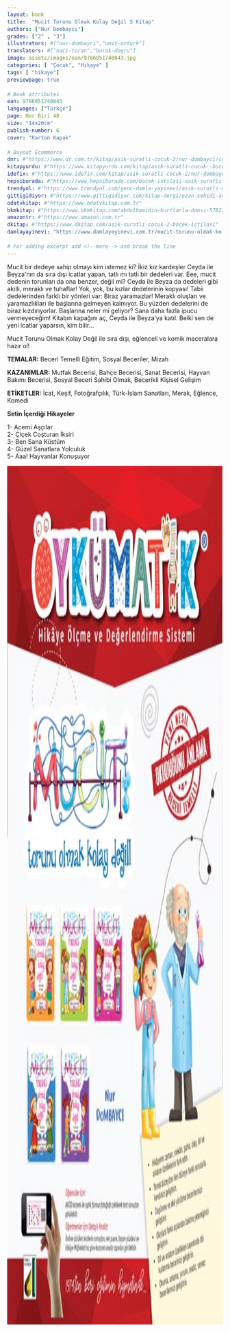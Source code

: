 ```yaml
---
layout: book
title:  "Mucit Torunu Olmak Kolay Değil 5 Kitap"
authors: ["Nur Dombaycı"]
grades: ["2" , "3"]
illustrators: #["nur-dombayci","umit-ozturk"]
translators: #["naci-turan","burak-dogru"]
image: assets/images/ean/9786051740843.jpg
categories: [ "Çocuk", "Hikaye" ]
tags: [ "hikaye"]
previewpage: true

# Book attributes
ean: 9786051740843
languages: ["Türkçe"]
page: Her Biri 48
size: "14x20cm"
publish-number: 6
cover: "Karton Kapak"

# Buyout Ecommerce
dnr: #"https://www.dr.com.tr/kitap/asik-suratli-cocuk-2/nur-dombayci/cocuk-ve-genclik/genclik-10-yas/roman-oyku/urunno=0001812298001"
kitapyurdu: #"https://www.kitapyurdu.com/kitap/asik-suratli-cocuk--bocek-istilasi/502836.html&filter_name=As%C4%B1k+Suratl%C4%B1+%C3%87ocuk"
idefix: #"https://www.idefix.com/kitap/asik-suratli-cocuk-2/nur-dombayci/cocuk-ve-genclik/genclik-10-yas/roman-oyku/urunno=0001812298001"
hepsiburada: #"https://www.hepsiburada.com/bocek-istilasi-asik-suratli-cocuk-ve-onu-etkilemeyen-siradisi-olaylar-2-p-HBV00000OAK7R"
trendyol: #"https://www.trendyol.com/genc-damla-yayinevi/asik-suratli-cocuk-2-p-31619556"
gittigidiyor: #"https://www.gittigidiyor.com/kitap-dergi/ezan-sehidi-adnan-menderes_pdp_732728793"
odatvkitap: #"https://www.odatvkitap.com.tr"
bkmkitap: #"https://www.bkmkitap.com/abdulhamidin-kurtlarla-dansi-578226"
amazontr: #"https://www.amazon.com.tr"
dkitap: #"https://www.dkitap.com/asik-suratli-cocuk-2-bocek-istilasi"
damlayayinevi: "https://www.damlayayinevi.com.tr/mucit-torunu-olmak-kolay-degil"

# For adding excerpt add <!--more--> and break the line
---
```

Mucit bir dedeye sahip olmayı kim istemez ki?
İkiz kız kardeşler Ceyda ile Beyza'nın da sıra dışı icatlar yapan, tatlı mı tatlı bir dedeleri var.
Eee, mucit dedenin torunları da ona benzer, değil mi?
Ceyda ile Beyza da dedeleri gibi akıllı, meraklı ve tuhaflar!
Yok, yok, bu kızlar dedelerinin kopyası!
Tabii dedelerinden farklı bir yönleri var: Biraz yaramazlar!
Meraklı oluşları ve yaramazlıkları ile başlarına gelmeyen kalmıyor.
Bu yüzden dedelerini de biraz kızdırıyorlar.
Başlarına neler mi geliyor?
Sana daha fazla ipucu vermeyeceğim!
Kitabın kapağını aç, Ceyda ile Beyza’ya katıl.
Belki sen de yeni icatlar yaparsın, kim bilir...

Mucit Torunu Olmak Kolay Değil ile sıra dışı, eğlenceli ve komik maceralara hazır ol!

**TEMALAR:** Beceri Temelli Eğitim, Sosyal Beceriler, Mizah

**KAZANIMLAR:** Mutfak Becerisi, Bahçe Becerisi, Sanat Becerisi, Hayvan Bakımı Becerisi, Sosyal Beceri Sahibi Olmak, Becerikli Kişisel Gelişim

**ETİKETLER:** İcat, Keşif, Fotoğrafçılık, Türk-İslam Sanatları, Merak, Eğlence, Komedi

**Setin İçerdiği Hikayeler**

1- Acemi Aşçılar<br>
2- Çiçek Coşturan İksiri<br>
3- Ben Sana Küstüm<br>
4- Güzel Sanatlara Yolculuk<br>
5- Aaa! Hayvanlar Konuşuyor

<img style="height: 50vh" src="/assets/images/ean/8697911210769.jpg" alt="">
<!--more--> 

